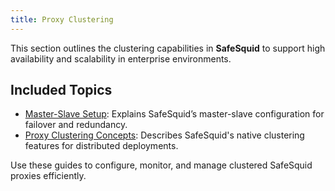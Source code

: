 ```yaml
---
title: Proxy Clustering
---
```


This section outlines the clustering capabilities in **SafeSquid** to support high availability and scalability in enterprise environments.

## Included Topics

- [Master-Slave Setup](/docs/15-Proxy%20Clustering/Master-Slave.md): Explains SafeSquid’s master-slave configuration for failover and redundancy.
- [Proxy Clustering Concepts](/docs/15-Proxy%20Clustering/Proxy%20Clustering.md): Describes SafeSquid's native clustering features for distributed deployments.

Use these guides to configure, monitor, and manage clustered SafeSquid proxies efficiently.
